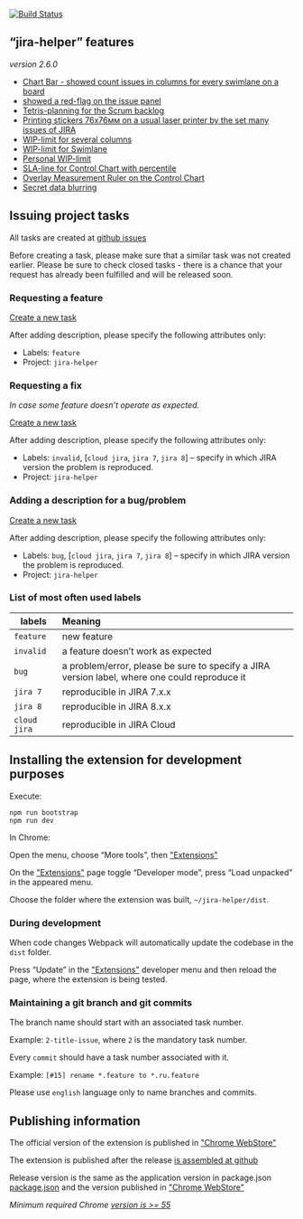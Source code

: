 [![Build Status](https://travis-ci.com/TinkoffCreditSystems/jira-helper.svg?branch=master)](https://travis-ci.com/TinkoffCreditSystems/jira-helper)

## “jira-helper” features

_version 2.6.0_

- [Chart Bar - showed count issues in columns for every swimlane on a board](./src/README.md#swimline-chart-bar)
- [showed a red-flag on the issue panel](./src/README.md#flag-on-issue-panel)
- [Tetris-planning for the Scrum backlog](./src/README.md#tetris-planning-for-scrum)
- [Printing stickers 76x76мм on a usual laser printer by the set many issues of JIRA](./src/README.md#printing-many-stickers)
- [WIP-limit for several columns](./src/README.md#wip-limits-for-several-columns)
- [WIP-limit for Swimlane](./src/README.md#wip-limits-for-swimlanes)
- [Personal WIP-limit](./src/README.md#wip-limit-for-person)
- [SLA-line for Control Chart with percentile](./src/README.md#sla-line-for-control-chart)
- [Overlay Measurement Ruler on the Control Chart](./src/README.md#control-chart-ruler)
- [Secret data blurring](./src/README.md#the-blurring-of-secret-data)

## Issuing project tasks

All tasks are created at [github issues](https://github.com/TinkoffCreditSystems/jira-helper/issues)

Before creating a task, please make sure that a similar task was not created earlier. Please be sure to check closed tasks - there is a chance that your request has already been fulfilled and will be released soon.


### Requesting a feature

[Create a new task](https://github.com/TinkoffCreditSystems/jira-helper/issues/new)

After adding description, please specify the following attributes only:

- Labels: `feature`
- Project: `jira-helper`


### Requesting a fix

_In case some feature doesn’t operate as expected._

[Create a new task](https://github.com/TinkoffCreditSystems/jira-helper/issues/new)

After adding description, please specify the following attributes only:

- Labels: `invalid`, [`cloud jira`, `jira 7`, `jira 8`] – specify in which JIRA version the problem is reproduced.
- Project: `jira-helper`


### Adding a description for a bug/problem

[Create a new task](https://github.com/TinkoffCreditSystems/jira-helper/issues/new)

After adding description, please specify the following attributes only:

- Labels: `bug`, [`cloud jira`, `jira 7`, `jira 8`] – specify in which JIRA version the problem is reproduced.
- Project: `jira-helper`


### List of most often used labels

|   labels     |    Meaning                                                               |
|--------------|:--------------------------------------------------------------------------|
| `feature`    | new feature                                                          |
| `invalid`    | a feature doesn’t work as expected                                  |
| `bug`        | a problem/error, please be sure to specify a JIRA version label, where one could reproduce it |
| `jira 7`     | reproducible in JIRA 7.x.x                                       |
| `jira 8`     | reproducible in JIRA 8.x.x                                       |
| `cloud jira` | reproducible in JIRA Cloud                                       |


## Installing the extension for development purposes

Execute:

```
npm run bootstrap
npm run dev
```

In Chrome:

Open the menu, choose “More tools”, then ["Extensions"](chrome://extensions/)

On the ["Extensions"](chrome://extensions/) page toggle “Developer mode”, press “Load unpacked” in the appeared menu.

Choose the folder where the extension was built, `~/jira-helper/dist`.


### During development

When code changes Webpack will automatically update the codebase in the `dist` folder.

Press “Update” in the ["Extensions"](chrome://extensions/) developer menu  and then reload the page, where the extension is being tested.


### Maintaining a git branch and git commits

The branch name should start with an associated task number.

Example: `2-title-issue`, where `2` is the mandatory task number.

Every `commit` should have a task number associated with it.

Example: `[#15] rename *.feature to *.ru.feature`

Please use `english` language only to name branches and commits.

## Publishing information

The official version of the extension is published in ["Chrome WebStore"](https://chrome.google.com/webstore/detail/jira-helper/egmbomekcmpieccamghfgjgnlllgbgdl)

The extension is published after the release [is assembled at github](https://github.com/TinkoffCreditSystems/jira-helper/releases)

Release version is the same as the application version in package.json  [package.json](./package.json) and the version published in ["Chrome WebStore"](https://chrome.google.com/webstore/detail/jira-helper/egmbomekcmpieccamghfgjgnlllgbgdl)

_Minimum required Chrome [version is >= 55](./src/manifest.json)_
